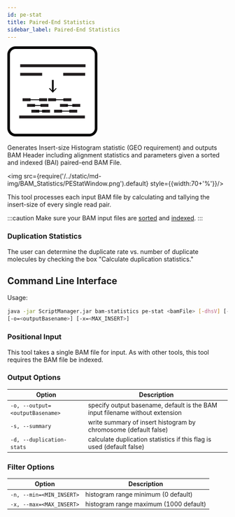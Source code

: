 ```yaml
---
id: pe-stat
title: Paired-End Statistics
sidebar_label: Paired-End Statistics
---
```


![pe-stat](/../static/icons/BAM_Statistics/PEStats_square.svg)

Generates Insert-size Histogram statistic (GEO requirement) and outputs BAM Header including alignment statistics and parameters given a sorted and indexed (BAI) paired-end BAM File.

<img src={require('/../static/md-img/BAM_Statistics/PEStatWindow.png').default} style={{width:70+'%'}}/>

This tool processes each input BAM file by calculating and tallying the insert-size of every single read pair.



:::caution
Make sure your BAM input files are [sorted][sort-bam] and [indexed][bam-indexer].
:::

### Duplication Statistics

The user can determine the duplicate rate vs. number of duplicate molecules by checking the box "Calculate duplication statistics."

## Command Line Interface
Usage:

```bash
java -jar ScriptManager.jar bam-statistics pe-stat <bamFile> [-dhsV] [-n=<MIN_INSERT>]
[-o=<outputBasename>] [-x=<MAX_INSERT>]
```

### Positional Input

This tool takes a single BAM file for input. As with other tools, this tool requires the BAM file be indexed.

### Output Options

| Option | Description |
| ------ | ----------- |
| `-o, --output=<outputBasename>` | specify output basename, default is the BAM input filename without extension |
| `-s, --summary` | write summary of insert histogram by chromosome (default false) |
| `-d, --duplication-stats` | calculate duplication statistics if this flag is used (default false) |


### Filter Options

| Option | Description |
| ------ | ----------- |
| `-n, --min=<MIN_INSERT>` | histogram range minimum (0 default) |
| `-x, --max=<MAX_INSERT>` | histogram range maximum (1000 default) |


[sort-bam]:/docs/bam-manipulation/sort-bam
[bam-indexer]:/docs/bam-manipulation/bam-indexer
